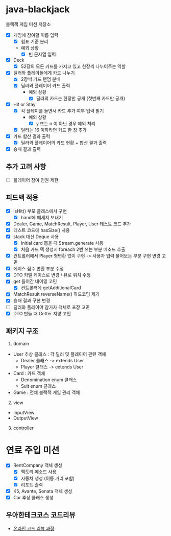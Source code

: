 # java-blackjack
블랙잭 게임 미션 저장소

- [x] 게임에 참여할 이름 입력 
  - [x] 쉼표 기준 분리 
  - 예외 상황
     - [x] 빈 문자열 입력

- [x] Deck
  - [x] 52장의 모든 카드를 가지고 있고 한장씩 나누어주는 역할
  
- [x] 딜러와 플레이들에게 카드 나누기
    - [x] 2장씩 카드 랜덤 분배
    - [x] 딜러와 플레이어 카드 출력 
      - 예외 상황
        - [x] 딜러의 카드는 한장만 공개 (첫번째 카드만 공개)

- [x] Hit or Stay
  - [x] 각 플레이를 돌면서 카드 추가 여부 입력 받기
    - 예외 상황
      - [x] y 또는 n 이 아닌 경우 예외 처리 
  - [x] 딜러는 16 이하라면 카드 한 장 추가

- [x] 카드 합산 결과 출력
  - [x] 딜러와 플레이어의 카드 현황 + 합산 결과 출력

- [x] 승패 결과 츨력

## 추가 고려 사항 
- [ ] 플레이어 참여 인원 제한

## 피드백 적용
- [x] isHit() 부모 클래스에서 구현 
  - [x] hand에 메세지 보내기
- [x] Dealer, Game, MatchResult, Player, User 테스트 코드 추가 
- [x] 테스트 코드에 hasSize() 사용
- [x] stack 대신 Deque 사용
  - [x] initial card 뽑을 때 Stream.generate 사용
  - [x] 처음 카드 덱 생성시 foreach 2번 쓰는 부분 메소드 추출  
- [x] 컨트롤러에서 Player 형변환 없이 구현 -> 사용자 입력 물어보는 부분 구현 변경 고민
- [x] 에이스 점수 변환 부분 수정
- [x] DTO 카멜 케이스로 변경 / 뷰로 위치 수정
- [x] get 들어간 네이밍 고민
    - [x] 컨트롤러에 getAdditionalCard
- [x] MatchResult reverseName() 하드코딩 제거
- [x] 승패 결과 구현 변경 
- [ ] 딜러와 플레이어 참가자 객체로 포장 고민
- [x] DTO 만들 때 Getter 지양 고민 

## 패키지 구조 
1. domain 
  - User 추상 클래스 : 각 딜러 및 플레이어 관련 객체 
    - Dealer 클래스 -> extends User
    - Player 클래스 -> extends User
  - Card : 카드 객체
    - Denomination enum 클래스
    - Suit enum 클래스
  - Game : 전체 블랙잭 게임 관리 객체 
2. view
  - InputView
  - OutputView
3. controller

# 연료 주입 미션 
- [x] RentCompany 객체 생성
    - [x] 팩토리 메소드 사용
    - [x] 자동차 생성 (이동 거리 포함)
    - [x] 리포트 출력
- [x] K5, Avante, Sonata 객체 생성 
- [x] Car 추상 클래스 생성 

## 우아한테크코스 코드리뷰
* [온라인 코드 리뷰 과정](https://github.com/woowacourse/woowacourse-docs/blob/master/maincourse/README.md)